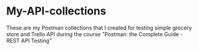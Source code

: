 # My-API-collections

These are my Postman collections that I created for testing simple grocery store and Trello API during the course "Postman: the Complete Guide - REST API Testing"

